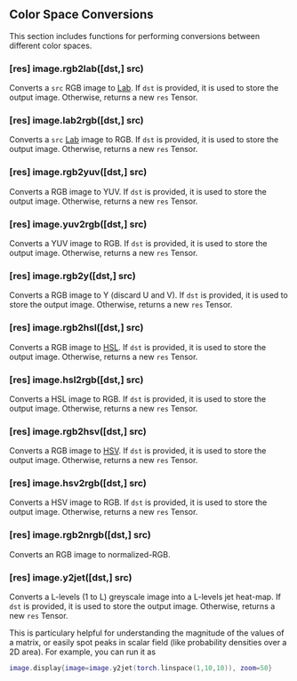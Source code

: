 <a name="image.colorspace"></a>
## Color Space Conversions ##
This section includes functions for performing conversions between 
different color spaces.

<a name="image.rgb2lab"></a>
### [res] image.rgb2lab([dst,] src) ###
Converts a `src` RGB image to [Lab](https://en.wikipedia.org/wiki/Lab_color_space). 
If `dst` is provided, it is used to store the output
image. Otherwise, returns a new `res` Tensor.

<a name="image.lab2rgb"></a>
### [res] image.lab2rgb([dst,] src) ###
Converts a `src` [Lab](https://en.wikipedia.org/wiki/Lab_color_space) image to RGB. 
If `dst` is provided, it is used to store the output
image. Otherwise, returns a new `res` Tensor.

<a name="image.rgb2yuv"></a>
### [res] image.rgb2yuv([dst,] src) ###
Converts a RGB image to YUV. If `dst` is provided, it is used to store the output
image. Otherwise, returns a new `res` Tensor.

<a name="image.yuv2rgb"></a>
### [res] image.yuv2rgb([dst,] src) ###
Converts a YUV image to RGB. If `dst` is provided, it is used to store the output
image. Otherwise, returns a new `res` Tensor.

<a name="image.rgb2y"></a>
### [res] image.rgb2y([dst,] src) ###
Converts a RGB image to Y (discard U and V). 
If `dst` is provided, it is used to store the output
image. Otherwise, returns a new `res` Tensor.

<a name="image.rgb2hsl"></a>
### [res] image.rgb2hsl([dst,] src) ###
Converts a RGB image to [HSL](https://en.wikipedia.org/wiki/HSL_and_HSV). 
If `dst` is provided, it is used to store the output
image. Otherwise, returns a new `res` Tensor.

<a name="image.hsl2rgb"></a>
### [res] image.hsl2rgb([dst,] src) ###
Converts a HSL image to RGB. 
If `dst` is provided, it is used to store the output
image. Otherwise, returns a new `res` Tensor.

<a name="image.rgb2hsv"></a>
### [res] image.rgb2hsv([dst,] src) ###
Converts a RGB image to [HSV](https://en.wikipedia.org/wiki/HSL_and_HSV). 
If `dst` is provided, it is used to store the output
image. Otherwise, returns a new `res` Tensor.

<a name="image.hsv2rgb"></a>
### [res] image.hsv2rgb([dst,] src) ###
Converts a HSV image to RGB. 
If `dst` is provided, it is used to store the output
image. Otherwise, returns a new `res` Tensor.

<a name="image.rgb2nrgb"></a>
### [res] image.rgb2nrgb([dst,] src) ###
Converts an RGB image to normalized-RGB. 

<a name="image.y2jet"></a>
### [res] image.y2jet([dst,] src) ###
Converts a L-levels (1 to L) greyscale image into a L-levels jet heat-map.
If `dst` is provided, it is used to store the output image. Otherwise, returns a new `res` Tensor.

This is particulary helpful for understanding the magnitude of the values of a matrix, or easily spot peaks in scalar field (like probability densities over a 2D area).
For example, you can run it as

```lua
image.display{image=image.y2jet(torch.linspace(1,10,10)), zoom=50}
```

